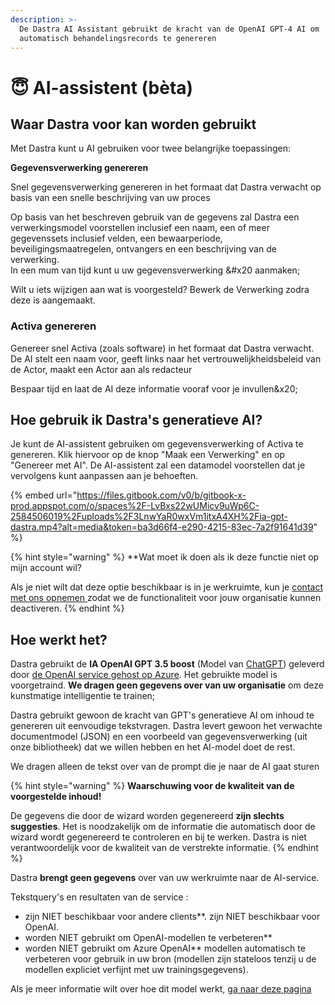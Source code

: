 ```yaml
---
description: >-
  De Dastra AI Assistant gebruikt de kracht van de OpenAI GPT-4 AI om
  automatisch behandelingsrecords te genereren
---
```


# 😇 AI-assistent (bèta)

## Waar Dastra voor kan worden gebruikt &#x20;

Met Dastra kunt u AI gebruiken voor twee belangrijke toepassingen:&#x20;

**Gegevensverwerking genereren**

Snel gegevensverwerking genereren in het formaat dat Dastra verwacht op basis van een snelle beschrijving van uw proces &#x20;

Op basis van het beschreven gebruik van de gegevens zal Dastra een verwerkingsmodel voorstellen inclusief een naam, een of meer gegevenssets inclusief velden, een bewaarperiode, beveiligingsmaatregelen, ontvangers en een beschrijving van de verwerking. \
In een mum van tijd kunt u uw gegevensverwerking &#x20 aanmaken;

Wilt u iets wijzigen aan wat is voorgesteld? Bewerk de Verwerking zodra deze is aangemaakt.

### Activa genereren

Genereer snel Activa (zoals software) in het formaat dat Dastra verwacht. De AI stelt een naam voor, geeft links naar het vertrouwelijkheidsbeleid van de Actor, maakt een Actor aan als redacteur&#x20;

Bespaar tijd en laat de AI deze informatie vooraf voor je invullen&x20;

## Hoe gebruik ik Dastra's generatieve AI?

Je kunt de AI-assistent gebruiken om gegevensverwerking of Activa te genereren. Klik hiervoor op de knop "Maak een Verwerking" en op "Genereer met AI". De AI-assistent zal een datamodel voorstellen dat je vervolgens kunt aanpassen aan je behoeften.

{% embed url="https://files.gitbook.com/v0/b/gitbook-x-prod.appspot.com/o/spaces%2F-LvBxs22wUMicv9uWp6C-2584506019%2Fuploads%2F3LnwYaR0wxVm1itxA4XH%2Fia-gpt-dastra.mp4?alt=media&token=ba3d66f4-e290-4215-83ec-7a2f91641d39" %}

{% hint style="warning" %}
**Wat moet ik doen als ik deze functie niet op mijn account wil?

Als je niet wilt dat deze optie beschikbaar is in je werkruimte, kun je [contact met ons opnemen ](../../commencer/le-support/faire-une-demande-de-support.md) zodat we de functionaliteit voor jouw organisatie kunnen deactiveren.
{% endhint %}

## Hoe werkt het?

Dastra gebruikt de **IA OpenAI GPT 3.5 boost** (Model van [ChatGPT](https://chat.openai.com/)) geleverd door [de OpenAI service gehost op Azure](https://azure.microsoft.com/fr-fr/products/cognitive-services/openai-service). Het gebruikte model is voorgetraind. **We dragen geen gegevens over van uw organisatie** om deze kunstmatige intelligentie te trainen;

Dastra gebruikt gewoon de kracht van GPT's generatieve AI om inhoud te genereren uit eenvoudige tekstvragen. Dastra levert gewoon het verwachte documentmodel (JSON) en een voorbeeld van gegevensverwerking (uit onze bibliotheek) dat we willen hebben en het AI-model doet de rest.

We dragen alleen de tekst over van de prompt die je naar de AI gaat sturen

{% hint style="warning" %}
**Waarschuwing voor de kwaliteit van de voorgestelde inhoud!**&#x20;

De gegevens die door de wizard worden gegenereerd **zijn slechts suggesties**. Het is noodzakelijk om de informatie die automatisch door de wizard wordt gegenereerd te controleren en bij te werken. Dastra is niet verantwoordelijk voor de kwaliteit van de verstrekte informatie.
{% endhint %}

Dastra **brengt geen gegevens** over van uw werkruimte naar de AI-service.

Tekstquery's en resultaten van de service :

* zijn NIET beschikbaar voor andere clients**. zijn NIET beschikbaar voor OpenAI.
* worden NIET gebruikt om OpenAI-modellen te verbeteren**&#x20;
* worden NIET gebruikt om Azure OpenAI** modellen automatisch te verbeteren voor gebruik in uw bron (modellen zijn stateloos tenzij u de modellen expliciet verfijnt met uw trainingsgegevens).&#x20;

Als je meer informatie wilt over hoe dit model werkt, [ga naar deze pagina ](https://learn.microsoft.com/en-us/legal/cognitive-services/openai/data-privacy)